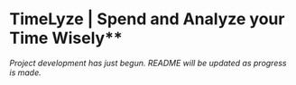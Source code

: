 # TimeLyze | Spend and Analyze your Time Wisely**
*Project development has just begun. README will be updated as progress is made.*
